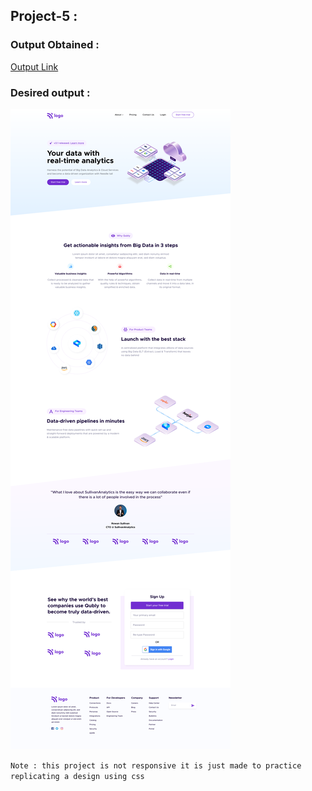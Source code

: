 ## Project-5 : 


### Output Obtained :
[Output Link](https://6466e2eacc80c92997dcc634--cheery-sunburst-3e2d49.netlify.app/)

### Desired output :
![desired output for project -5](./desired_output.png)

`Note : this project is not responsive it is just made to practice replicating a design using css`